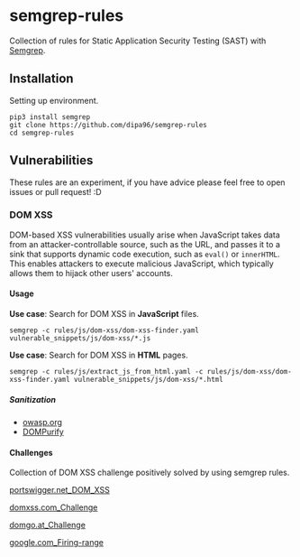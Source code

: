 # semgrep-rules

Collection of rules for Static Application Security Testing (SAST) with [Semgrep](https://semgrep.dev/).

## Installation

Setting up environment.

```shell
pip3 install semgrep
git clone https://github.com/dipa96/semgrep-rules
cd semgrep-rules
```

## Vulnerabilities

These rules are an experiment, if you have advice please feel free to open issues or pull request! :D

### DOM XSS

DOM-based XSS vulnerabilities usually arise when JavaScript takes data from an attacker-controllable source, such as the URL, and passes it to a sink that supports dynamic code execution, such as `eval()` or `innerHTML`. This enables attackers to execute malicious JavaScript, which typically allows them to hijack other users' accounts.

#### Usage

**Use case**: Search for DOM XSS in **JavaScript** files.

```shell
semgrep -c rules/js/dom-xss/dom-xss-finder.yaml vulnerable_snippets/js/dom-xss/*.js
```

**Use case**: Search for DOM XSS in **HTML** pages.

```shell
semgrep -c rules/js/extract_js_from_html.yaml -c rules/js/dom-xss/dom-xss-finder.yaml vulnerable_snippets/js/dom-xss/*.html
```

##### Sanitization

+ [owasp.org](https://cheatsheetseries.owasp.org/cheatsheets/DOM_based_XSS_Prevention_Cheat_Sheet.html)
+ [DOMPurify](https://github.com/cure53/DOMPurify)

#### Challenges

Collection of DOM XSS challenge positively solved by using semgrep rules.

[portswigger.net_DOM_XSS](https://portswigger.net/web-security/cross-site-scripting/dom-based)

[domxss.com_Challenge](http://www.domxss.com/domxss/01_Basics/00_simple_noHead.html)

[domgo.at_Challenge](https://domgo.at/cxss/intro)

[google.com_Firing-range](https://public-firing-range.appspot.com/dom/index.html)
